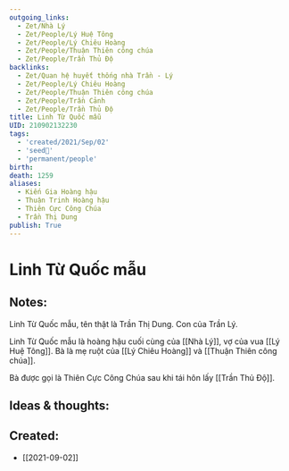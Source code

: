 ```yaml
---
outgoing_links:
  - Zet/Nhà Lý
  - Zet/People/Lý Huệ Tông
  - Zet/People/Lý Chiêu Hoàng
  - Zet/People/Thuận Thiên công chúa
  - Zet/People/Trần Thủ Độ
backlinks:
  - Zet/Quan hệ huyết thống nhà Trần - Lý
  - Zet/People/Lý Chiêu Hoàng
  - Zet/People/Thuận Thiên công chúa
  - Zet/People/Trần Cảnh
  - Zet/People/Trần Thủ Độ
title: Linh Từ Quốc mẫu
UID: 210902132230
tags:
  - 'created/2021/Sep/02'
  - 'seed🥜'
  - 'permanent/people'
birth: 
death: 1259
aliases:
  - Kiến Gia Hoàng hậu
  - Thuận Trinh Hoàng hậu
  - Thiên Cực Công Chúa
  - Trần Thị Dung
publish: True
---
```

# Linh Từ Quốc mẫu

## Notes:
Linh Từ Quốc mẫu, tên thật là Trần Thị Dung. Con của Trần Lý.

Linh Từ Quốc mẫu là hoàng hậu cuối cùng của [[Nhà Lý]], vợ của vua [[Lý Huệ Tông]]. Bà là mẹ ruột của [[Lý Chiêu Hoàng]] và [[Thuận Thiên công chúa]].

Bà được gọi là Thiên Cực Công Chúa sau khi tái hôn lấy [[Trần Thủ Độ]].

## Ideas & thoughts:

## Created:
- [[2021-09-02]]
